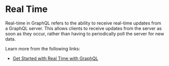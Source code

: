 # Real Time

Real-time in GraphQL refers to the ability to receive real-time updates from a GraphQL server. This allows clients to receive updates from the server as soon as they occur, rather than having to periodically poll the server for new data.

Learn more from the following links:

- [Get Started with Real Time with GraphQL](https://the-guild.dev/blog/subscriptions-and-live-queries-real-time-with-graphql)
